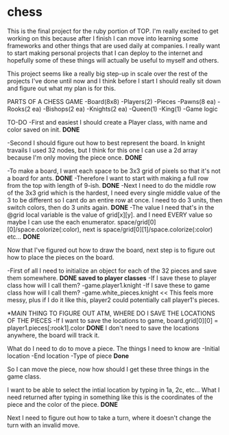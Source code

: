 # chess
This is the final project for the ruby portion of TOP.  I'm really excited to get working on this because after I finish I can move into learning some frameworks and other things that are used daily at companies.  I really want to start making personal projects that I can deploy to the internet and hopefully some of these things will actually be useful to myself and others.  

This project seems like a really big step-up in scale over the rest of the projects I've done until now and I think before I start I should really sit down and figure out what my plan is for this.

PARTS OF A CHESS GAME
-Board(8x8)
-Players(2)
-Pieces 
  -Pawns(8 ea)
  -Rooks(2 ea)
  -Bishops(2 ea)
  -Knights(2 ea)
  -Queen(1)
  -King(1)
-Game logic

TO-DO
-First and easiest I should create a Player class, with name and color saved on init. **DONE**

-Second I should figure out how to best represent the board.  In knight travails I used 32 nodes, but I think for this one I can use a 2d array because I'm only moving the piece once.   **DONE**

-To make a board, I want each space to be 3x3 grid of pixels so that it's not a board for ants.   **DONE**
  -Therefore I want to start with making a full row from the top with length of 9-ish.   **DONE**
  -Next I need to do the middle row of the 3x3 grid which is the hardest, I need every single middle value of the 3 to be different so I cant do an entire row at once.  I need to do 3 units, then switch colors, then do 3 units again.  **DONE**
    -The value I need that's in the @grid local variable is the value of grid[x][y]. and I need EVERY value so maybe I can use the each enumerator.  space/grid[0][0]/space.colorize(:color), next is space/grid[0][1]/space.colorize(:color) etc...  **DONE**

Now that I've figured out how to draw the board, next step is to figure out how to place the pieces on the board.  

-First of all I need to initialize an object for each of the 32 pieces and save them somewhere. **DONE saved to player classes**
  -If I save these to player class how will I call them? 
    -game.player1.knight
  -If I save these to game class how will I call them?
    -game.white_pieces.knight << This feels more messy, plus if I do it like this, player2 could potentially call player1's pieces.

*MAIN THING TO FIGURE OUT ATM, WHERE DO I SAVE THE LOCATIONS OF THE PIECES
-If I want to save the locations to game, board.grid[0][0] = player1.pieces[:rook1].color  **DONE** I don't need to save the locations anywhere, the board will track it.

What do I need to do to move a piece.  The things I need to know are
-Initial location
-End location
-Type of piece
**Done** 

So I can move the piece, now how should I get these three things in the game class.  

I want to be able to select the intial location by typing in 1a, 2c, etc...  What I need returned after typing in something like this is the coordinates of the piece and the color of the piece.  **DONE**

Next I need to figure out how to take a turn, where it doesn't change the turn with an invalid move.  